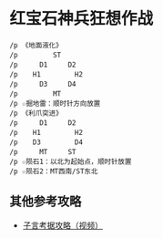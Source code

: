 # 红宝石神兵狂想作战

```
/p 《地面液化》
/p 　　 　　ST
/p 　　 D1　　　D2
/p 　 H1　　　　　H2
/p 　　 D3　　　D4
/p 　　　　 MT
/p ☆掘地雷：顺时针方向放置
/p 《利爪突进》
/p 　　 D1　　　D2
/p 　 H1　　　　　H2
/p 　 D3　　　　　D4
/p 　　 MT　　　ST
/p ☆陨石1：以北为起始点，顺时针放置
/p ☆陨石2：MT西南/ST东北
```

## 其他参考攻略

* [子言考据攻略（视频）](https://www.bilibili.com/video/av967629198/)